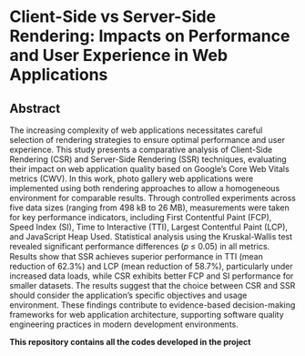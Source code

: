 # Client-Side vs Server-Side Rendering: Impacts on Performance and User Experience in Web Applications

## Abstract
The increasing complexity of web applications necessitates careful selection of rendering strategies to ensure optimal performance and user experience. This study presents a comparative analysis of Client-Side Rendering (CSR) and Server-Side Rendering (SSR) techniques, evaluating their impact on web application quality based
on Google’s Core Web Vitals metrics (CWV). In this work, photo gallery web applications were implemented using both rendering approaches to allow a homogeneous environment for comparable results. Through controlled experiments across five data sizes (ranging from 498 kB to 26 MB), measurements were taken for key performance indicators, including First Contentful Paint (FCP), Speed Index (SI), Time to Interactive (TTI), Largest Contentful Paint (LCP), and JavaScript Heap Used. Statistical analysis using the Kruskal-Wallis test revealed significant performance differences (𝑝 ≤ 0.05) in all metrics. Results show that SSR achieves superior performance in
TTI (mean reduction of 62.3%) and LCP (mean reduction of 58.7%), particularly under increased data loads, while CSR exhibits better FCP and SI performance for smaller datasets. The results suggest that the choice between CSR and SSR should consider the application’s specific objectives and usage environment. These findings contribute to evidence-based decision-making frameworks for web application architecture, supporting software quality engineering practices in modern development environments.

**This repository contains all the codes developed in the project**
